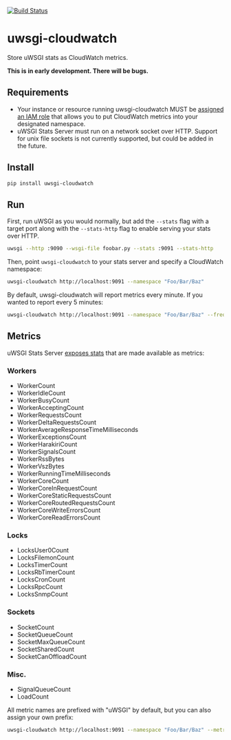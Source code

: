 [![Build Status](https://travis-ci.org/wdtinc/uwsgi-cloudwatch.svg?branch=master)](https://travis-ci.org/wdtinc/uwsgi-cloudwatch)

uwsgi-cloudwatch
================
Store uWSGI stats as CloudWatch metrics.

**This is in early development. There will be bugs.**

Requirements
------------
- Your instance or resource running uwsgi-cloudwatch MUST be [assigned an IAM role](http://docs.aws.amazon.com/AmazonCloudWatch/latest/monitoring/auth-and-access-control-cw.html) that allows you to put CloudWatch metrics into your designated namespace.
- uWSGI Stats Server must run on a network socket over HTTP. Support for unix file sockets is not currently supported, but could be added in the future.

Install
-------
```bash
pip install uwsgi-cloudwatch
```

Run
---
First, run uWSGI as you would normally, but add the `--stats` flag with a target port along with the `--stats-http` flag to enable serving your stats over HTTP.

```bash
uwsgi --http :9090 --wsgi-file foobar.py --stats :9091 --stats-http
```

Then, point `uwsgi-cloudwatch` to your stats server and specify a CloudWatch namespace:

```bash
uwsgi-cloudwatch http://localhost:9091 --namespace "Foo/Bar/Baz"
```

By default, uwsgi-cloudwatch will report metrics every minute. If you wanted to report every 5 minutes:

```bash
uwsgi-cloudwatch http://localhost:9091 --namespace "Foo/Bar/Baz" --frequency 300
```

Metrics
-------
uWSGI Stats Server [exposes stats](http://uwsgi-docs.readthedocs.io/en/latest/StatsServer.html#the-uwsgi-stats-server) that are made available as metrics:

### Workers
- WorkerCount
- WorkerIdleCount
- WorkerBusyCount
- WorkerAcceptingCount
- WorkerRequestsCount
- WorkerDeltaRequestsCount
- WorkerAverageResponseTimeMilliseconds
- WorkerExceptionsCount
- WorkerHarakiriCount
- WorkerSignalsCount
- WorkerRssBytes
- WorkerVszBytes
- WorkerRunningTimeMilliseconds
- WorkerCoreCount
- WorkerCoreInRequestCount
- WorkerCoreStaticRequestsCount
- WorkerCoreRoutedRequestsCount
- WorkerCoreWriteErrorsCount
- WorkerCoreReadErrorsCount

### Locks
- LocksUser0Count
- LocksFilemonCount
- LocksTimerCount
- LocksRbTimerCount
- LocksCronCount
- LocksRpcCount
- LocksSnmpCount

### Sockets
- SocketCount
- SocketQueueCount
- SocketMaxQueueCount
- SocketSharedCount
- SocketCanOffloadCount

### Misc.
- SignalQueueCount
- LoadCount

All metric names are prefixed with "uWSGI" by default, but you can also assign your own prefix:

```bash
uwsgi-cloudwatch http://localhost:9091 --namespace "Foo/Bar/Baz" --metric-prefix "QuxCorge"
```
